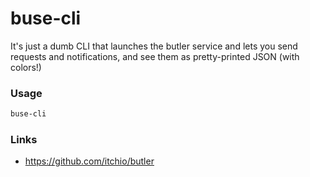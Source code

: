 # buse-cli

It's just a dumb CLI that launches the butler service and lets you
send requests and notifications, and see them as pretty-printed JSON (with colors!)

### Usage

```bash
buse-cli
```

### Links

  * <https://github.com/itchio/butler>

